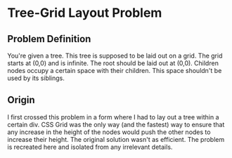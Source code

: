 # Tree-Grid Layout Problem
## Problem Definition
You're given a tree. This tree is supposed to be laid out on a grid. The grid starts at (0,0) and is infinite. The root should be laid out at (0,0). Children nodes occupy a certain space with their children. This space shouldn't be used by its siblings.
## Origin
I first crossed this problem in a form where I had to lay out a tree within a certain div. CSS Grid was the only way (and the fastest) way to ensure that any increase in the height of the nodes would push the other nodes to increase their height. The original solution wasn't as efficient. The problem is recreated here and isolated from any irrelevant details.
